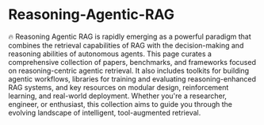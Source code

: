 
# Reasoning-Agentic-RAG

🔥 Reasoning Agentic RAG is rapidly emerging as a powerful paradigm that combines the retrieval capabilities of RAG with the decision-making and reasoning abilities of autonomous agents. 
This page curates a comprehensive collection of papers, benchmarks, and frameworks focused on reasoning-centric agentic retrieval. It also includes toolkits for building agentic workflows, 
libraries for training and evaluating reasoning-enhanced RAG systems, and key resources on modular design, reinforcement learning, and real-world deployment. 
Whether you're a researcher, engineer, or enthusiast, this collection aims to guide you through the evolving landscape of intelligent, tool-augmented retrieval.
